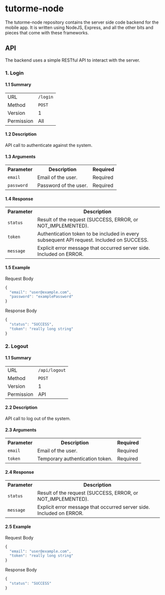 tutorme-node
============

The tutorme-node repository contains the server side code backend for the mobile app. It is written using NodeJS, Express, and all the other bits and pieces that come with these frameworks.

## API

The backend uses a simple RESTful API to interact with the server.

### 1. Login

#### 1.1 Summary

<table>
  <tr>
    <td>
      URL
    </td>
    <td>
      <code>/login</code>
    </td>
  </tr>
  <tr>
    <td>
      Method
    </td>
    <td>
      <code>POST</code>
    </td>
  </tr>
  <tr>
    <td>
      Version
    </td>
    <td>
      1
    </td>
  </tr>
  <tr>
    <td>
      Permission
    </td>
    <td>
      All
    </td>
  </tr>
</table>

#### 1.2 Description

API call to authenticate against the system.

#### 1.3 Arguments

<table>
  <tr>
    <th>
      Parameter
    </th>
    <th>
      Description
    </th>
    <th>
      Required
    </th>
  </tr>
  <tr>
    <td>
      <code>email</code>
    </td>
    <td>
      Email of the user.
    </td>
    <td>
      Required
    </td>
  </tr>
  <tr>
    <td>
      <code>password</code>
    </td>
    <td>
      Password of the user.
    </td>
    <td>
      Required
    </td>
  </tr>
</table>

#### 1.4 Response

<table>
  <tr>
    <th>
      Parameter
    </th>
    <th>
      Description
    </th>
  </tr>
  <tr>
    <td>
      <code>status</code>
    </td>
    <td>
      Result of the request (SUCCESS, ERROR, or NOT_IMPLEMENTED).
    </td>
  </tr>
  <tr>
    <td>
      <code>token</code>
    </td>
    <td>
      Authentication token to be included in every subsequent API request. Included on SUCCESS.
    </td>
  </tr>
  <tr>
    <td>
      <code>message</code>
    </td>
    <td>
      Explicit error message that occurred server side. Included on ERROR.
    </td>
  </tr>
</table>

#### 1.5 Example

Request Body

```javascript
{
  "email": "user@example.com",
  "password": "examplePassword"
}
```

Response Body

```javascript
{
  "status": "SUCCESS",
  "token": "really long string"
}
```

### 2. Logout

#### 1.1 Summary

<table>
  <tr>
    <td>
      URL
    </td>
    <td>
      <code>/api/logout</code>
    </td>
  </tr>
  <tr>
    <td>
      Method
    </td>
    <td>
      <code>POST</code>
    </td>
  </tr>
  <tr>
    <td>
      Version
    </td>
    <td>
      1
    </td>
  </tr>
  <tr>
    <td>
      Permission
    </td>
    <td>
      API
    </td>
  </tr>
</table>

#### 2.2 Description

API call to log out of the system.

#### 2.3 Arguments

<table>
  <tr>
    <th>
      Parameter
    </th>
    <th>
      Description
    </th>
    <th>
      Required
    </th>
  </tr>
  <tr>
    <td>
      <code>email</code>
    </td>
    <td>
      Email of the user.
    </td>
    <td>
      Required
    </td>
  </tr>
  <tr>
    <td>
      <code>token</code>
    </td>
    <td>
      Temporary authentication token.
    </td>
    <td>
      Required
    </td>
  </tr>
</table>

#### 2.4 Response

<table>
  <tr>
    <th>
      Parameter
    </th>
    <th>
      Description
    </th>
  </tr>
  <tr>
    <td>
      <code>status</code>
    </td>
    <td>
      Result of the request (SUCCESS, ERROR, or NOT_IMPLEMENTED).
    </td>
  </tr>
  <tr>
    <td>
      <code>message</code>
    </td>
    <td>
      Explicit error message that occurred server side. Included on ERROR.
    </td>
  </tr>
</table>

#### 2.5 Example

Request Body

```javascript
{
  "email": "user@example.com",
  "token": "really long string"
}
```

Response Body

```javascript
{
  "status": "SUCCESS"
}
```
